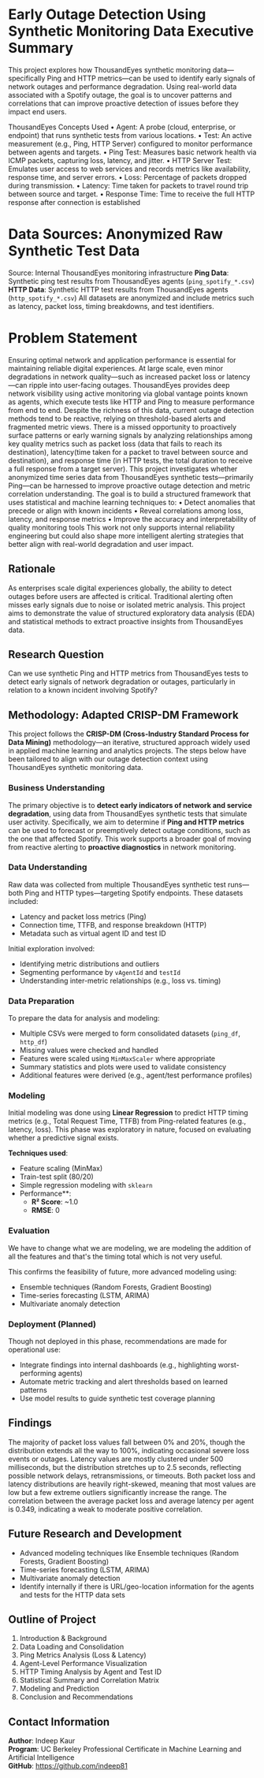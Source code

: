 
# Early Outage Detection Using Synthetic Monitoring Data Executive Summary

This project explores how ThousandEyes synthetic monitoring data—specifically Ping and HTTP metrics—can be used to identify early signals of network outages and performance degradation. Using real-world data associated with a Spotify outage, the goal is to uncover patterns and correlations that can improve proactive detection of issues before they impact end users.

ThousandEyes Concepts Used
•	Agent: A probe (cloud, enterprise, or endpoint) that runs synthetic tests from various locations.
•	Test: An active measurement (e.g., Ping, HTTP Server) configured to monitor performance between agents and targets.
•	Ping Test: Measures basic network health via ICMP packets, capturing loss, latency, and jitter.
•	HTTP Server Test: Emulates user access to web services and records metrics like availability, response time, and server errors.
•	Loss: Percentage of packets dropped during transmission.
•	Latency: Time taken for packets to travel round trip between source and target.
•	Response Time: Time to receive the full HTTP response after connection is established

# Data Sources: Anonymized Raw Synthetic Test Data
Source: Internal ThousandEyes monitoring infrastructure
 **Ping Data**: Synthetic ping test results from ThousandEyes agents (`ping_spotify_*.csv`)
 **HTTP Data**: Synthetic HTTP test results from ThousandEyes agents (`http_spotify_*.csv`)
All datasets are anonymized and include metrics such as latency, packet loss, timing breakdowns, and test identifiers.

# Problem Statement
Ensuring optimal network and application performance is essential for maintaining reliable digital experiences. At large scale, even minor degradations in network quality—such as increased packet loss or latency—can ripple into user-facing outages. ThousandEyes provides deep network visibility using active monitoring via global vantage points known as agents, which execute tests like HTTP and Ping to measure performance from end to end.
Despite the richness of this data, current outage detection methods tend to be reactive, relying on threshold-based alerts and fragmented metric views. There is a missed opportunity to proactively surface patterns or early warning signals by analyzing relationships among key quality metrics such as packet loss (data that fails to reach its destination), latency(time taken for a packet to travel between source and destination), and response time (in HTTP tests, the total duration to receive a full response from a target server).
This project investigates whether anonymized time series data from ThousandEyes synthetic tests—primarily Ping—can be harnessed to improve proactive outage detection and metric correlation understanding. The goal is to build a structured framework that uses statistical and machine learning techniques to:
•	Detect anomalies that precede or align with known incidents
•	Reveal correlations among loss, latency, and response metrics
•	Improve the accuracy and interpretability of quality monitoring tools
This work not only supports internal reliability engineering but could also shape more intelligent alerting strategies that better align with real-world degradation and user impact.

## Rationale

As enterprises scale digital experiences globally, the ability to detect outages before users are affected is critical. Traditional alerting often misses early signals due to noise or isolated metric analysis. This project aims to demonstrate the value of structured exploratory data analysis (EDA) and statistical methods to extract proactive insights from ThousandEyes data.

## Research Question

Can we use synthetic Ping and HTTP metrics from ThousandEyes tests to detect early signals of network degradation or outages, particularly in relation to a known incident involving Spotify?

## Methodology: Adapted CRISP-DM Framework

This project follows the **CRISP-DM (Cross-Industry Standard Process for Data Mining)** methodology—an iterative, structured approach widely used in applied machine learning and analytics projects. The steps below have been tailored to align with our outage detection context using ThousandEyes synthetic monitoring data.

### Business Understanding

The primary objective is to **detect early indicators of network and service degradation**, using data from ThousandEyes synthetic tests that simulate user activity. Specifically, we aim to determine if **Ping and HTTP metrics** can be used to forecast or preemptively detect outage conditions, such as the one that affected Spotify. This work supports a broader goal of moving from reactive alerting to **proactive diagnostics** in network monitoring.

### Data Understanding

Raw data was collected from multiple ThousandEyes synthetic test runs—both Ping and HTTP types—targeting Spotify endpoints. These datasets included:
- Latency and packet loss metrics (Ping)
- Connection time, TTFB, and response breakdown (HTTP)
- Metadata such as virtual agent ID and test ID

Initial exploration involved:
- Identifying metric distributions and outliers
- Segmenting performance by `vAgentId` and `testId`
- Understanding inter-metric relationships (e.g., loss vs. timing)

### Data Preparation

To prepare the data for analysis and modeling:
- Multiple CSVs were merged to form consolidated datasets (`ping_df`, `http_df`)
- Missing values were checked and handled
- Features were scaled using `MinMaxScaler` where appropriate
- Summary statistics and plots were used to validate consistency
- Additional features were derived (e.g., agent/test performance profiles)

### Modeling

Initial modeling was done using **Linear Regression** to predict HTTP timing metrics (e.g., Total Request Time, TTFB) from Ping-related features (e.g., latency, loss). This phase was exploratory in nature, focused on evaluating whether a predictive signal exists.

**Techniques used**:
- Feature scaling (MinMax)
- Train-test split (80/20)
- Simple regression modeling with `sklearn`
- Performance**:
  - **R² Score**: ~1.0
  - **RMSE**: 0

### Evaluation

We have to change what we are modeling, we are modeling the addition of all the features and that's the timing total which is not very useful.

This confirms the feasibility of future, more advanced modeling using:
- Ensemble techniques (Random Forests, Gradient Boosting)
- Time-series forecasting (LSTM, ARIMA)
- Multivariate anomaly detection

### Deployment (Planned)

Though not deployed in this phase, recommendations are made for operational use:
- Integrate findings into internal dashboards (e.g., highlighting worst-performing agents)
- Automate metric tracking and alert thresholds based on learned patterns
- Use model results to guide synthetic test coverage planning

## Findings
The majority of packet loss values fall between 0% and 20%, though the distribution extends all the way to 100%, indicating occasional severe loss events or outages.
Latency values are mostly clustered under 500 milliseconds, but the distribution stretches up to 2.5 seconds, reflecting possible network delays, retransmissions, or timeouts.
Both packet loss and latency distributions are heavily right-skewed, meaning that most values are low but a few extreme outliers significantly increase the range.
The correlation between the average packet loss and average latency per agent is 0.349, indicating a weak to moderate positive correlation.


## Future Research and Development

- Advanced modeling techniques like Ensemble techniques (Random Forests, Gradient Boosting)
- Time-series forecasting (LSTM, ARIMA)
- Multivariate anomaly detection
- Identify internally if there is URL/geo-location information for the agents and tests for the HTTP data sets

## Outline of Project

1. Introduction & Background  
2. Data Loading and Consolidation  
3. Ping Metrics Analysis (Loss & Latency)  
4. Agent-Level Performance Visualization  
5. HTTP Timing Analysis by Agent and Test ID  
6. Statistical Summary and Correlation Matrix  
7. Modeling and Prediction  
8. Conclusion and Recommendations  

## Contact Information

**Author**: Indeep Kaur  
**Program**: UC Berkeley Professional Certificate in Machine Learning and Artificial Intelligence    
**GitHub**: https://github.com/indeep81









